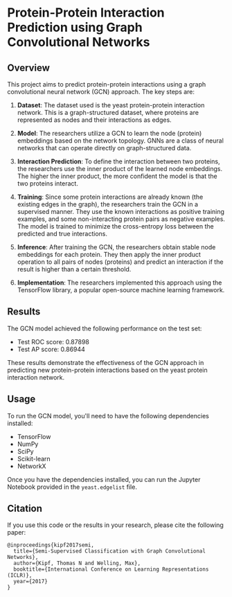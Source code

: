 # Protein-Protein Interaction Prediction using Graph Convolutional Networks

## Overview
This project aims to predict protein-protein interactions using a graph convolutional neural network (GCN) approach. The key steps are:

1. **Dataset**: The dataset used is the yeast protein-protein interaction network. This is a graph-structured dataset, where proteins are represented as nodes and their interactions as edges.

2. **Model**: The researchers utilize a GCN to learn the node (protein) embeddings based on the network topology. GNNs are a class of neural networks that can operate directly on graph-structured data.

3. **Interaction Prediction**: To define the interaction between two proteins, the researchers use the inner product of the learned node embeddings. The higher the inner product, the more confident the model is that the two proteins interact.

4. **Training**: Since some protein interactions are already known (the existing edges in the graph), the researchers train the GCN in a supervised manner. They use the known interactions as positive training examples, and some non-interacting protein pairs as negative examples. The model is trained to minimize the cross-entropy loss between the predicted and true interactions.

5. **Inference**: After training the GCN, the researchers obtain stable node embeddings for each protein. They then apply the inner product operation to all pairs of nodes (proteins) and predict an interaction if the result is higher than a certain threshold.

6. **Implementation**: The researchers implemented this approach using the TensorFlow library, a popular open-source machine learning framework.

## Results
The GCN model achieved the following performance on the test set:

- Test ROC score: 0.87898
- Test AP score: 0.86944

These results demonstrate the effectiveness of the GCN approach in predicting new protein-protein interactions based on the yeast protein interaction network.

## Usage
To run the GCN model, you'll need to have the following dependencies installed:

- TensorFlow
- NumPy
- SciPy
- Scikit-learn
- NetworkX

Once you have the dependencies installed, you can run the Jupyter Notebook provided in the `yeast.edgelist` file.

## Citation
If you use this code or the results in your research, please cite the following paper:

```
@inproceedings{kipf2017semi,
  title={Semi-Supervised Classification with Graph Convolutional Networks},
  author={Kipf, Thomas N and Welling, Max},
  booktitle={International Conference on Learning Representations (ICLR)},
  year={2017}
}
```